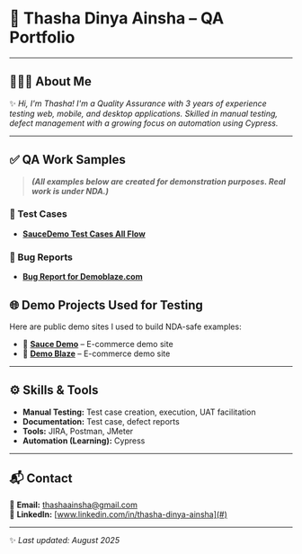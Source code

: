 # 🌟 **Thasha Dinya Ainsha – QA Portfolio**

---

## 👩🏻‍💻 **About Me**
✨ *Hi, I'm Thasha! I'm a Quality Assurance with 3 years of experience testing web, mobile, and desktop applications. Skilled in manual testing, defect management with a growing focus on automation using Cypress.*  

---
## ✅ **QA Work Samples**
> ***(All examples below are created for demonstration purposes. Real work is under NDA.)***

### 📄 Test Cases  
- **[SauceDemo Test Cases All Flow](https://docs.google.com/spreadsheets/d/1u6c14uou3IjPN-DQAUHiBZb8oeb1ZDAmAeqPf2iSLUk/edit?usp=sharing)**  


### 🐞 Bug Reports  
- **[Bug Report for Demoblaze.com](https://docs.google.com/spreadsheets/d/1VywlclAHCO0gqcjG6WjwRsoU_Dv5Y-FvygR-3VgYFOc/edit?usp=sharing)**

## 🌐 **Demo Projects Used for Testing**
Here are public demo sites I used to build NDA-safe examples:
- 🛒 [**Sauce Demo**](https://www.saucedemo.com/) – E-commerce demo site  
- 🛒 [**Demo Blaze**](https://www.demoblaze.com/index.html) – E-commerce demo site  

---

## ⚙️ **Skills & Tools**
- **Manual Testing:** Test case creation, execution, UAT facilitation  
- **Documentation:** Test case, defect reports 
- **Tools:** JIRA, Postman, JMeter
- **Automation (Learning):** Cypress   


---

## 📬 **Contact**
📧 **Email:** thashaainsha@gmail.com  
🔗 **LinkedIn:** [www.linkedin.com/in/thasha-dinya-ainsha](#)  

---

✨ *Last updated: August 2025*
